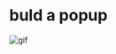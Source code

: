 # buld a popup
![gif](https://user-images.githubusercontent.com/103332831/192114533-e0fa20ea-46c7-4eb7-8217-3aa688e5d27a.gif)
